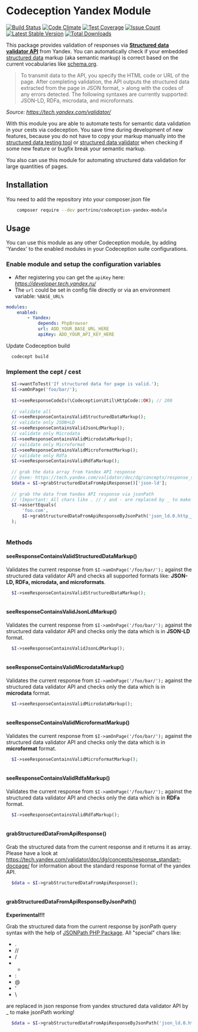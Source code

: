 # Codeception Yandex Module

[![Build Status](https://travis-ci.org/portrino/codeception-yandex-module.svg?branch=master)](https://travis-ci.org/portrino/codeception-yandex-module)
[![Code Climate](https://codeclimate.com/github/portrino/codeception-yandex-module/badges/gpa.svg)](https://codeclimate.com/github/portrino/codeception-yandex-module)
[![Test Coverage](https://codeclimate.com/github/portrino/codeception-yandex-module/badges/coverage.svg)](https://codeclimate.com/github/portrino/codeception-yandex-module/coverage)
[![Issue Count](https://codeclimate.com/github/portrino/codeception-yandex-module/badges/issue_count.svg)](https://codeclimate.com/github/portrino/codeception-yandex-module)
[![Latest Stable Version](https://poser.pugx.org/portrino/codeception-yandex-module/v/stable)](https://packagist.org/packages/portrino/codeception-yandex-module)
[![Total Downloads](https://poser.pugx.org/portrino/codeception-yandex-module/downloads)](https://packagist.org/packages/portrino/codeception-yandex-module)


This package provides validation of responses via [**Structured data validator API**](https://tech.yandex.com/validator/) 
from Yandex. You can automatically check if your embedded [structured data](https://developers.google.com/search/docs/guides/intro-structured-data) 
markup (aka semantic markup) is correct based on the current vocabularies like [schema.org](http://schema.org/). 

> To transmit data to the API, you specify the HTML code or URL of the page. After completing validation, the API outputs 
> the structured data extracted from the page in JSON format, > along with the codes of any errors detected. The following 
> syntaxes are currently supported: JSON-LD, RDFa, microdata, and microformats.

*Source: https://tech.yandex.com/validator/*

With this module you are able to automate tests for semantic data validation in your cests via codeception. 
You save time during development of new features, because you do not have to copy your markup manually into the
[structured data testing tool](https://search.google.com/structured-data/testing-tool) or 
[structured data validator](https://webmaster.yandex.com/tools/microtest/) when checking if some new feature or bugfix
 break your semantic markup.
 
You also can use this module for automating structured data validation for large quantities of pages.

## Installation

You need to add the repository into your composer.json file

```bash
    composer require --dev portrino/codeception-yandex-module
```

## Usage

You can use this module as any other Codeception module, by adding 'Yandex' to the enabled modules in your Codeception suite configurations.

### Enable module and setup the configuration variables

- After registering you can get the `apiKey` here: *https://developer.tech.yandex.ru/*
- The `url` could be set in config file directly or via an environment variable: `%BASE_URL%`


```yml
modules:
    enabled:
        - Yandex:
            depends: PhpBrowser
            url: ADD_YOUR_BASE_URL_HERE
            apiKey: ADD_YOUR_API_KEY_HERE
 ```  

Update Codeception build
  
```bash
  codecept build
```

### Implement the cept / cest 

```php
  $I->wantToTest('If structured data for page is valid.');
  $I->amOnPage('foo/bar/');
  
  $I->seeResponseCodeIs(\Codeception\Util\HttpCode::OK); // 200
  
  // validate all
  $I->seeResponseContainsValidStructuredDataMarkup();
  // validate only JSON+LD
  $I->seeResponseContainsValidJsonLdMarkup();
  // validate only Microdata
  $I->seeResponseContainsValidMicrodataMarkup();
  // validate only Microformat
  $I->seeResponseContainsValidMicroformatMarkup();
  // validate only Rdfa
  $I->seeResponseContainsValidRdfaMarkup();
  
  // grab the data array from Yandex API response
  // @see: https://tech.yandex.com/validator/doc/dg/concepts/response_standart-docpage/
  $data = $I->grabStructuredDataFromApiResponse()['json-ld'];
  
  // grab the data from Yandex API response via jsonPath 
  // !Important: All chars like . // / and - are replaced by _ to make jsonPath working! 
  $I->assertEquals(
      'foo.com',
      $I->grabStructuredDataFromApiResponseByJsonPath('json_ld.0.http___schema_org_name.0._value')[0]
  );
  
```

### Methods

#### seeResponseContainsValidStructuredDataMarkup()

Validates the current response from `$I->amOnPage('/foo/bar/');` against the structured data validator API and checks 
all supported formats like: **JSON-LD, RDFa, microdata, and microformats**.

```php
  $I->seeResponseContainsValidStructuredDataMarkup();
  
```

#### seeResponseContainsValidJsonLdMarkup()

Validates the current response from `$I->amOnPage('/foo/bar/');` against the structured data validator API and checks 
only the data which is in **JSON-LD** format.

```php
  $I->seeResponseContainsValidJsonLdMarkup();
  
```

#### seeResponseContainsValidMicrodataMarkup()

Validates the current response from `$I->amOnPage('/foo/bar/');` against the structured data validator API and checks 
only the data which is in **microdata** format.

```php
  $I->seeResponseContainsValidMicrodataMarkup();
  
```

#### seeResponseContainsValidMicroformatMarkup()

Validates the current response from `$I->amOnPage('/foo/bar/');` against the structured data validator API and checks 
only the data which is in **microformat** format.

```php
  $I->seeResponseContainsValidMicroformatMarkup();
  
```

#### seeResponseContainsValidRdfaMarkup()

Validates the current response from `$I->amOnPage('/foo/bar/');` against the structured data validator API and checks 
only the data which is in **RDFa** format.

```php
  $I->seeResponseContainsValidRdfaMarkup();
  
```

#### grabStructuredDataFromApiResponse()

Grab the structured data from the current response and it returns it as array. Please have a look at https://tech.yandex.com/validator/doc/dg/concepts/response_standart-docpage/ 
for information about the standard response format of the yandex API.

```php
  $data = $I->grabStructuredDataFromApiResponse();
  
```

#### grabStructuredDataFromApiResponseByJsonPath()

**Experimental!!!** 

Grab the structured data from the current response by jsonPath query syntax with the help of [JSONPath PHP Package](https://github.com/FlowCommunications/JSONPath). 
All "special" chars like: 

* . 
* // 
* / 
* - 
* :
* @
* '
* \

are replaced in json response from yandex structured data validator API by _ to make jsonPath working! 

```php
  $data = $I->grabStructuredDataFromApiResponseByJsonPath('json_ld.0.http___schema_org_name.0._value');
  
```